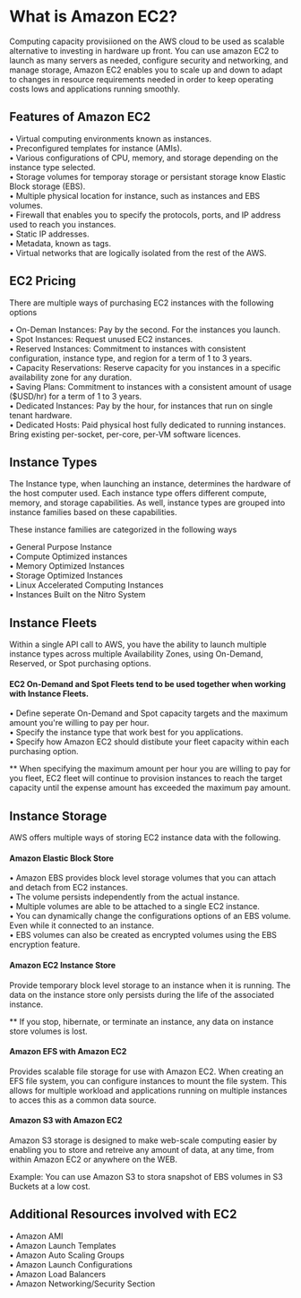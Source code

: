# What is Amazon EC2?
Computing capacity provisiioned on the AWS cloud to be used as scalable alternative to investing in hardware up front.
You can use amazon EC2 to launch as many servers as needed, configure security and networking, and manage storage,
Amazon EC2 enables you to scale up and down to adapt to changes in resource requirements needed in order to keep
operating costs lows and applications running smoothly.

## Features of Amazon EC2

• Virtual computing environments known as instances.  
• Preconfigured templates for instance (AMIs).   
• Various configurations of CPU, memory, and storage depending on the instance type selected.   
• Storage volumes for temporay storage or persistant storage know Elastic Block storage (EBS).   
• Multiple physical location for instance, such as instances and EBS volumes.   
• Firewall that enables you to specify the protocols, ports, and IP address used to reach you instances.   
• Static IP addresses.   
• Metadata, known as tags.   
• Virtual networks that are logically isolated from the rest of the AWS.

## EC2 Pricing

There are multiple ways of purchasing EC2 instances with the following options
   
• On-Deman Instances: Pay by the second. For the instances you launch.   
• Spot Instances: Request unused EC2 instances.   
• Reserved Instances: Commitment to instances with consistent configuration, instance type, and region for a term of 1 to 3 years.   
• Capacity Reservations: Reserve capacity for you instances in a specific availability zone for any duration.   
• Saving Plans: Commitment to instances with a consistent amount of usage ($USD/hr) for a term of 1 to 3 years.   
• Dedicated Instances: Pay by the hour, for instances that run on single tenant hardware.   
• Dedicated Hosts: Paid physical host fully dedicated to running instances. Bring existing per-socket, per-core, per-VM software licences.

## Instance Types

The Instance type, when launching an instance, determines the hardware of the host computer used. Each instance type
offers different compute, memory, and storage capabilities. As well, instance types are grouped into instance families
based on these capabilities.  

These instance families are categorized in the following ways   
   
• General Purpose Instance   
• Compute Optimized instances   
• Memory Optimized Instances   
• Storage Optimized Instances   
• Linux Accelerated Computing Instances  
• Instances Built on the Nitro System

## Instance Fleets

Within a single API call to AWS, you have the ability to launch multiple instance types across multiple Availability Zones, using On-Demand, Reserved, or Spot purchasing options.
   
#### EC2 On-Demand and Spot Fleets tend to be used together when working with Instance Fleets.   
   
• Define seperate On-Demand and Spot capacity targets and the maximum amount you're willing to pay per hour.   
• Specify the instance type that work best for you applications.   
• Specify how Amazon EC2 should distibute your fleet capacity within each purchasing option.

** When specifying the maximum amount per hour you are willing to pay for you fleet, EC2 fleet will continue to provision instances to reach the target capacity until the expense amount has exceeded the maximum pay amount.   

## Instance Storage

AWS offers multiple ways of storing EC2 instance data with the following.
    
#### Amazon Elastic Block Store   
   
• Amazon EBS provides block level storage volumes that you can attach and detach from EC2 instances.   
• The volume persists independently from the actual instance.   
• Multiple volumes are able to be attached to a single EC2 instance.   
• You can dynamically change the configurations options of an EBS volume. Even while it connected to an instance.   
• EBS volumes can also be created as encrypted volumes using the EBS encryption feature.    

#### Amazon EC2 Instance Store    
  
Provide temporary block level storage to an instance when it is running. The data on the instance store only persists during the life of the associated instance.   
   
** If you stop, hibernate, or terminate an instance, any data on instance store volumes is lost.   
   
#### Amazon EFS with Amazon EC2   
    
Provides scalable file storage for use with Amazon EC2. When creating an EFS file system, you can configure instances to mount the file system. This allows for multiple workload and applications running on multiple instances to acces this as a common data source.   

#### Amazon S3 with Amazon EC2    
   
Amazon S3 storage is designed to make web-scale computing easier by enabling you to store and retreive any amount of data, at any time, from within Amazon EC2 or anywhere on the WEB.   
   
Example: You can use Amazon S3 to stora snapshot of EBS volumes in S3 Buckets at a low cost.

## Additional Resources involved with EC2   

• Amazon AMI  
• Amazon Launch Templates   
• Amazon Auto Scaling Groups   
• Amazon Launch Configurations   
• Amazon Load Balancers       
• Amazon Networking/Security Section

   

   

